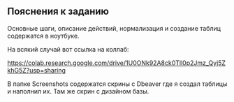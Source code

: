 ## Пояснения к заданию
Основные шаги, описание действий, нормализация и создание таблиц содержатся в ноутбуке.

На всякий случай вот ссылка на коллаб:

https://colab.research.google.com/drive/1U0ONk92A8ck0Tll0p2Jmz_Qyj5ZkhG5Z?usp=sharing

В папке Screenshots содержатся скрины с Dbeaver где я создал таблицы и наполнил их. Там же скрин с дизайном базы.
